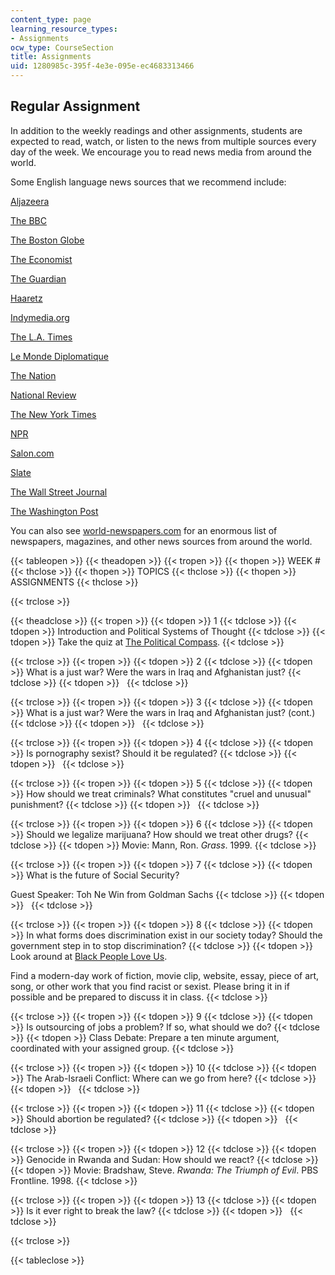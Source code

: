 ```yaml
---
content_type: page
learning_resource_types:
- Assignments
ocw_type: CourseSection
title: Assignments
uid: 1280985c-395f-4e3e-095e-ec4683313466
---
```


Regular Assignment
------------------

In addition to the weekly readings and other assignments, students are expected to read, watch, or listen to the news from multiple sources every day of the week. We encourage you to read news media from around the world.

Some English language news sources that we recommend include:

[Aljazeera](http://english.aljazeera.net/HomePage)

[The BBC](http://news.bbc.co.uk/)

[The Boston Globe](http://www.boston.com/news/globe/)

[The Economist](http://economist.com/index.html)

[The Guardian](http://www.guardian.co.uk/)

[Haaretz](http://www.haaretz.com/)

[Indymedia.org](https://indymedia.org/)

[The L.A. Times](http://www.latimes.com/)

[Le Monde Diplomatique](http://mondediplo.com/)

[The Nation](http://www.thenation.com/)

[National Review](http://www.nationalreview.com/)

[The New York Times](http://www.nytimes.com/)

[NPR](http://www.npr.org/)

[Salon.com](http://salon.com/)

[Slate](http://www.slate.com/)

[The Wall Street Journal](http://online.wsj.com/public/us)

[The Washington Post](http://www.washingtonpost.com/)

You can also see [world-newspapers.com](http://www.world-newspapers.com/) for an enormous list of newspapers, magazines, and other news sources from around the world.

{{< tableopen >}}
{{< theadopen >}}
{{< tropen >}}
{{< thopen >}}
WEEK #
{{< thclose >}}
{{< thopen >}}
TOPICS
{{< thclose >}}
{{< thopen >}}
ASSIGNMENTS
{{< thclose >}}

{{< trclose >}}

{{< theadclose >}}
{{< tropen >}}
{{< tdopen >}}
1
{{< tdclose >}}
{{< tdopen >}}
Introduction and Political Systems of Thought
{{< tdclose >}}
{{< tdopen >}}
Take the quiz at [The Political Compass](http://www.politicalcompass.org/).
{{< tdclose >}}

{{< trclose >}}
{{< tropen >}}
{{< tdopen >}}
2
{{< tdclose >}}
{{< tdopen >}}
What is a just war? Were the wars in Iraq and Afghanistan just?
{{< tdclose >}}
{{< tdopen >}}
 
{{< tdclose >}}

{{< trclose >}}
{{< tropen >}}
{{< tdopen >}}
3
{{< tdclose >}}
{{< tdopen >}}
What is a just war? Were the wars in Iraq and Afghanistan just? (cont.)
{{< tdclose >}}
{{< tdopen >}}
 
{{< tdclose >}}

{{< trclose >}}
{{< tropen >}}
{{< tdopen >}}
4
{{< tdclose >}}
{{< tdopen >}}
Is pornography sexist? Should it be regulated?
{{< tdclose >}}
{{< tdopen >}}
 
{{< tdclose >}}

{{< trclose >}}
{{< tropen >}}
{{< tdopen >}}
5
{{< tdclose >}}
{{< tdopen >}}
How should we treat criminals? What constitutes "cruel and unusual" punishment?
{{< tdclose >}}
{{< tdopen >}}
 
{{< tdclose >}}

{{< trclose >}}
{{< tropen >}}
{{< tdopen >}}
6
{{< tdclose >}}
{{< tdopen >}}
Should we legalize marijuana? How should we treat other drugs?
{{< tdclose >}}
{{< tdopen >}}
Movie: Mann, Ron. _Grass_. 1999.
{{< tdclose >}}

{{< trclose >}}
{{< tropen >}}
{{< tdopen >}}
7
{{< tdclose >}}
{{< tdopen >}}
What is the future of Social Security?  
  
Guest Speaker: Toh Ne Win from Goldman Sachs
{{< tdclose >}}
{{< tdopen >}}
 
{{< tdclose >}}

{{< trclose >}}
{{< tropen >}}
{{< tdopen >}}
8
{{< tdclose >}}
{{< tdopen >}}
In what forms does discrimination exist in our society today? Should the government step in to stop discrimination?
{{< tdclose >}}
{{< tdopen >}}
Look around at [Black People Love Us](http://www.blackpeopleloveus.com/).  
  
Find a modern-day work of fiction, movie clip, website, essay, piece of art, song, or other work that you find racist or sexist. Please bring it in if possible and be prepared to discuss it in class.
{{< tdclose >}}

{{< trclose >}}
{{< tropen >}}
{{< tdopen >}}
9
{{< tdclose >}}
{{< tdopen >}}
Is outsourcing of jobs a problem? If so, what should we do?
{{< tdclose >}}
{{< tdopen >}}
Class Debate: Prepare a ten minute argument, coordinated with your assigned group.
{{< tdclose >}}

{{< trclose >}}
{{< tropen >}}
{{< tdopen >}}
10
{{< tdclose >}}
{{< tdopen >}}
The Arab-Israeli Conflict: Where can we go from here?
{{< tdclose >}}
{{< tdopen >}}
 
{{< tdclose >}}

{{< trclose >}}
{{< tropen >}}
{{< tdopen >}}
11
{{< tdclose >}}
{{< tdopen >}}
Should abortion be regulated?
{{< tdclose >}}
{{< tdopen >}}
 
{{< tdclose >}}

{{< trclose >}}
{{< tropen >}}
{{< tdopen >}}
12
{{< tdclose >}}
{{< tdopen >}}
Genocide in Rwanda and Sudan: How should we react?
{{< tdclose >}}
{{< tdopen >}}
Movie: Bradshaw, Steve. _Rwanda: The Triumph of Evil_. PBS Frontline. 1998.
{{< tdclose >}}

{{< trclose >}}
{{< tropen >}}
{{< tdopen >}}
13
{{< tdclose >}}
{{< tdopen >}}
Is it ever right to break the law?
{{< tdclose >}}
{{< tdopen >}}
 
{{< tdclose >}}

{{< trclose >}}

{{< tableclose >}}